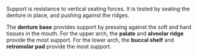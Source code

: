 Support is resistance to vertical seating forces. It is tested by seating the denture in place, and pushing against the ridges. 

The **denture base** provides support by pressing against the soft and hard tissues in the mouth. For the upper arch, the **palate** and **alveolar ridge** provide the most support. For the lower arch, the **buccal shelf** and **retromolar pad** provide the most support.